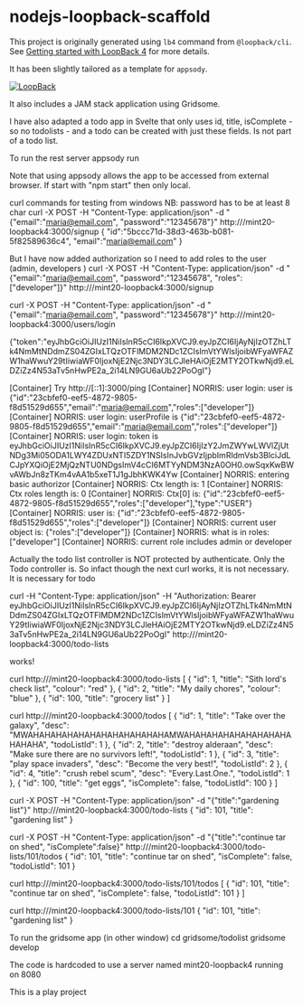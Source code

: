 # nodejs-loopback-scaffold

This project is originally generated using `lb4` command from `@loopback/cli`. See [Getting started with LoopBack 4](https://loopback.io/doc/en/lb4/Getting-started.html) for more details.

It has been slightly tailored as a template for `appsody`.

[![LoopBack](<https://github.com/strongloop/loopback-next/raw/master/docs/site/imgs/branding/Powered-by-LoopBack-Badge-(blue)-@2x.png>)](http://loopback.io/)

It also includes a JAM stack application using Gridsome.

I have also adapted a todo app in Svelte that only uses id, title, isComplete - so no todolists -
and a todo can be created with just these fields. Is not part of a todo list.

To run the rest server
appsody run

Note that using appsody allows the app to be accessed from external browser. If start with "npm start" then only local.

curl commands for testing from windows
NB: password has to be at least 8 char
curl -X POST -H "Content-Type: application/json" -d "{\"email\":\"maria@email.com\", \"password\":\"12345678\"}" http:///mint20-loopback4:3000/signup
{
"id":"5bccc71d-38d3-463b-b081-5f82589636c4",
"email":"maria@email.com"
}

But I have now added authorization so I need to add roles to the user (admin, developers )
curl -X POST -H "Content-Type: application/json" -d "{\"email\":\"maria@email.com\", \"password\":\"12345678\", \"roles\":[\"developer\"]}" http:///mint20-loopback4:3000/signup

curl -X POST -H "Content-Type: application/json" -d "{\"email\":\"maria@email.com\", \"password\":\"12345678\"}" http:///mint20-loopback4:3000/users/login

{"token":"eyJhbGciOiJIUzI1NiIsInR5cCI6IkpXVCJ9.eyJpZCI6IjAyNjIzOTZhLTk4NmMtNDdmZS04ZGIxLTQzOTFlMDM2NDc1ZCIsImVtYWlsIjoibWFyaWFAZW1haWwuY29tIiwiaWF0IjoxNjE2Njc3NDY3LCJleHAiOjE2MTY2OTkwNjd9.eLDZiZz4N53aTv5nHwPE2a_2i14LN9GU6aUb22PoOgI"}

[Container] Try http://[::1]:3000/ping
[Container] NORRIS: user login: user is {"id":"23cbfef0-eef5-4872-9805-f8d51529d655","email":"maria@email.com","roles":["developer"]}
[Container] NORRIS: user login: userProfile is {"id":"23cbfef0-eef5-4872-9805-f8d51529d655","email":"maria@email.com","roles":["developer"]}
[Container] NORRIS: user login: token is eyJhbGciOiJIUzI1NiIsInR5cCI6IkpXVCJ9.eyJpZCI6IjIzY2JmZWYwLWVlZjUtNDg3Mi05ODA1LWY4ZDUxNTI5ZDY1NSIsInJvbGVzIjpbImRldmVsb3BlciJdLCJpYXQiOjE2MjQzNTU0NDgsImV4cCI6MTYyNDM3NzA0OH0.owSqxKwBWvAWbJn8zTKm4vAA1b5xeT1J1gJbhKWK4Yw
[Container] NORRIS: entering basic authorizor
[Container] NORRIS: Ctx length is: 1
[Container] NORRIS: Ctx roles length is: 0
[Container] NORRIS: Ctx[0] is: {"id":"23cbfef0-eef5-4872-9805-f8d51529d655","roles":["developer"],"type":"USER"}
[Container] NORRIS: user is: {"id":"23cbfef0-eef5-4872-9805-f8d51529d655","roles":["developer"]}
[Container] NORRIS: current user object is: {"roles":["developer"]}
[Container] NORRIS: what is in roles: ["developer"]
[Container] NORRIS: current role includes admin or developer

Actually the todo list controller is NOT protected by authenticate.
Only the Todo controller is. So infact though the next curl works, it is not necessary.
It is necessary for todo

curl -H "Content-Type: application/json" -H "Authorization: Bearer eyJhbGciOiJIUzI1NiIsInR5cCI6IkpXVCJ9.eyJpZCI6IjAyNjIzOTZhLTk4NmMtNDdmZS04ZGIxLTQzOTFlMDM2NDc1ZCIsImVtYWlsIjoibWFyaWFAZW1haWwuY29tIiwiaWF0IjoxNjE2Njc3NDY3LCJleHAiOjE2MTY2OTkwNjd9.eLDZiZz4N53aTv5nHwPE2a_2i14LN9GU6aUb22PoOgI" http:///mint20-loopback4:3000/todo-lists

works!

curl http:///mint20-loopback4:3000/todo-lists
[
{
"id": 1,
"title": "Sith lord's check list",
"colour": "red"
},
{
"id": 2,
"title": "My daily chores",
"colour": "blue"
},
{
"id": 100,
"title": "grocery list"
}
]

curl http:///mint20-loopback4:3000/todos
[
{
"id": 1,
"title": "Take over the galaxy",
"desc": "MWAHAHAHAHAHAHAHAHAHAHAHAHAMWAHAHAHAHAHAHAHAHAHAHAHAHA",
"todoListId": 1
},
{
"id": 2,
"title": "destroy alderaan",
"desc": "Make sure there are no survivors left!",
"todoListId": 1
},
{
"id": 3,
"title": "play space invaders",
"desc": "Become the very best!",
"todoListId": 2
},
{
"id": 4,
"title": "crush rebel scum",
"desc": "Every.Last.One.",
"todoListId": 1
},
{
"id": 100,
"title": "get eggs",
"isComplete": false,
"todoListId": 100
}
]

curl -X POST -H "Content-Type: application/json" -d "{\"title\":\"gardening list\"}" http:///mint20-loopback4:3000/todo-lists
{
"id": 101,
"title": "gardening list"
}

curl -X POST -H "Content-Type: application/json" -d "{\"title\":\"continue tar on shed\", \"isComplete\":false}" http:///mint20-loopback4:3000/todo-lists/101/todos
{
"id": 101,
"title": "continue tar on shed",
"isComplete": false,
"todoListId": 101
}

curl http:///mint20-loopback4:3000/todo-lists/101/todos
[
{
"id": 101,
"title": "continue tar on shed",
"isComplete": false,
"todoListId": 101
}
]

curl http:///mint20-loopback4:3000/todo-lists/101
{
"id": 101,
"title": "gardening list"
}

To run the gridsome app (in other window)
cd gridsome/todolist
gridsome develop

The code is hardcoded to use a server named mint20-loopback4 running on 8080

This is a play project
